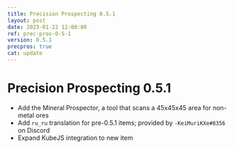 ```yaml
---
title: Precision Prospecting 0.5.1
layout: post
date: 2023-01-22 12:00:00
ref: prec-pros-0-5-1
version: 0.5.1
precpros: true
cat: update
---
```


# Precision Prospecting 0.5.1

- Add the Mineral Prospector, a tool that scans a 45x45x45 area for non-metal ores
- Add `ru_ru` translation for pre-0.5.1 items; provided by `-KeiMuriKXe#8356` on Discord
- Expand KubeJS integration to new item
